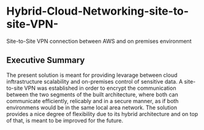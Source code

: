 # Hybrid-Cloud-Networking-site-to-site-VPN-
Site-to-Site VPN connection between AWS and on premises environment


## Executive Summary

The present solution is meant for providing levarage between cloud inftrastructure scalability and on-premises control of sensitive data. A site-to-site VPN was established in order to encrypt the communication
between the two segments of the built architecture, where both can communicate efficiently, relicably and in a secure manner, as if both environmens would be in the same local area network. The solution provides a nice degree of flexibility due to its hybrid architecture and on top of that, is meant to be improved for the future.



